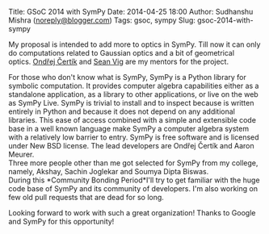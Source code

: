 Title: GSoC 2014 with SymPy
Date: 2014-04-25 18:00
Author: Sudhanshu Mishra (noreply@blogger.com)
Tags: gsoc, sympy
Slug: gsoc-2014-with-sympy

<div dir="ltr" style="text-align: left;">
<div style="text-align: left;">
  
My proposal is intended to add more to optics in SymPy. Till now it can
only do computations related to Gaussian optics and a bit of geometrical
optics. [Ondřej Čertík](https://github.com/certik) and [Sean
Vig](https://github.com/flacjacket) are my mentors for the project.

</div>
<div style="text-align: left;">
  

</div>
<div style="text-align: left;">
For those who don't know what is SymPy, SymPy is a Python library for
symbolic computation. It provides computer algebra capabilities either
as a standalone application, as a library to other applications, or live
on the web as SymPy Live. SymPy is trivial to install and to inspect
because is written entirely in Python and because it does not depend on
any additional libraries. This ease of access combined with a simple and
extensible code base in a well known language make SymPy a computer
algebra system with a relatively low barrier to entry. SymPy is free
software and is licensed under New BSD license. The lead developers are
Ondřej Čertík and Aaron Meurer.

</div>
<div style="text-align: left;">
  

</div>
<div style="text-align: left;">
Three more people other than me got selected for SymPy from my college,
namely, Akshay, Sachin Joglekar and Soumya Dipta Biswas.  
  

</div>
During this *Community Bonding Period*I'll try to get familiar with the
huge code base of SymPy and its community of developers. I'm also
working on few old pull requests that are dead for so long.  
  
Looking forward to work with such a great organization! Thanks to Google
and SymPy for this opportunity!

</div>
</p>

